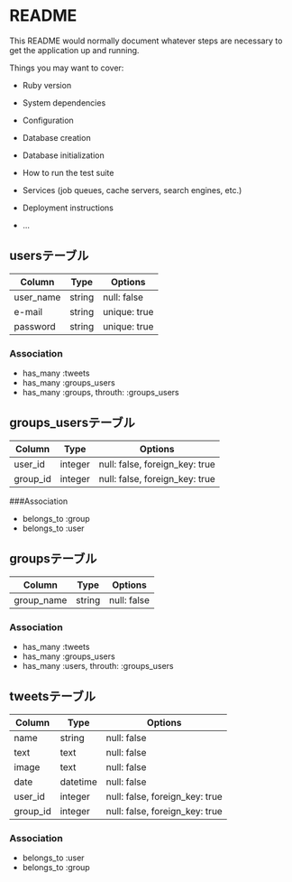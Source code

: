 # README

This README would normally document whatever steps are necessary to get the
application up and running.

Things you may want to cover:

* Ruby version

* System dependencies

* Configuration

* Database creation

* Database initialization

* How to run the test suite

* Services (job queues, cache servers, search engines, etc.)

* Deployment instructions

* ...

## usersテーブル

|Column|Type|Options|
|------|----|-------|
|user_name|string|null: false|
|e-mail|string|unique: true|
|password|string|unique: true|

### Association
- has_many :tweets
- has_many :groups_users
- has_many :groups, throuth: :groups_users

## groups_usersテーブル

|Column|Type|Options|
|------|----|-------|
|user_id|integer|null: false, foreign_key: true|
|group_id|integer|null: false, foreign_key: true|

###Association
- belongs_to :group
- belongs_to :user

## groupsテーブル

|Column|Type|Options|
|------|----|-------|
|group_name|string|null: false|

### Association
- has_many :tweets
- has_many :groups_users
- has_many :users, throuth: :groups_users

## tweetsテーブル

|Column|Type|Options|
|------|----|-------|
|name|string|null: false|
|text|text|null: false|
|image|text|null: false|
|date|datetime|null: false|
|user_id|integer|null: false, foreign_key: true|
|group_id|integer|null: false, foreign_key: true|

### Association
- belongs_to :user
- belongs_to :group